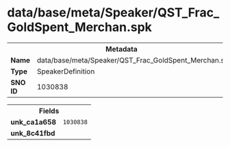 <h1>data/base/meta/Speaker/QST_Frac_GoldSpent_Merchan.spk</h1><table><tr><th colspan="100%">Metadata</th></tr><tr><td><b>Name</b></td><td>data/base/meta/Speaker/QST_Frac_GoldSpent_Merchan.spk</td></tr><tr><td><b>Type</b></td><td>SpeakerDefinition</td></tr><tr><td><b>SNO ID</b></td><td>1030838</td></tr></table>

<table><tr><th colspan="100%">Fields</th></tr><tr><td><b>unk_ca1a658</b></td><td><code>1030838</code></td></tr><tr><td><b>unk_8c41fbd</b></td><td></td></tr></table>

